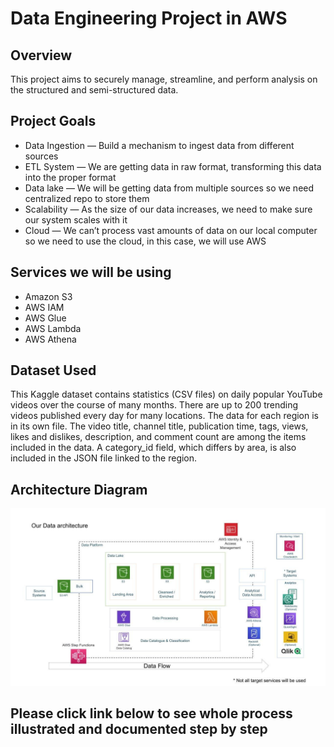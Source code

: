 # Data Engineering Project in AWS

## Overview

This project aims to securely manage, streamline, and perform analysis on the structured and semi-structured data.

## Project Goals

- Data Ingestion — Build a mechanism to ingest data from different sources
- ETL System — We are getting data in raw format, transforming this data into the proper format
- Data lake — We will be getting data from multiple sources so we need centralized repo to store them
- Scalability — As the size of our data increases, we need to make sure our system scales with it
- Cloud — We can’t process vast amounts of data on our local computer so we need to use the cloud, in this case, we will use AWS

## Services we will be using

- Amazon S3
- AWS IAM
- AWS Glue
- AWS Lambda
- AWS Athena

## Dataset Used

This Kaggle dataset contains statistics (CSV files) on daily popular YouTube videos over the course of many months. There are up to 200 trending videos published every day for many locations. The data for each region is in its own file. The video title, channel title, publication time, tags, views, likes and dislikes, description, and comment count are among the items included in the data. A category_id field, which differs by area, is also included in the JSON file linked to the region.

## Architecture Diagram

<img src="architecture.jpeg">

## Please click link below to see whole process illustrated and documented step by step
